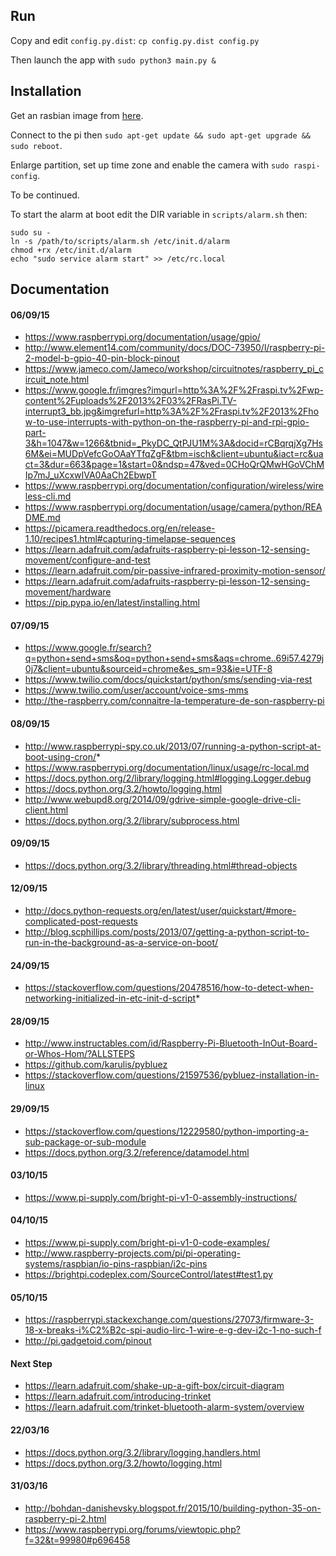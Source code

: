 ## Run

Copy and edit `config.py.dist`: `cp config.py.dist config.py`

Then launch the app with `sudo python3 main.py &`

## Installation

Get an rasbian image from [here](https://www.raspberrypi.org/downloads/raspbian/).

Connect to the pi then `sudo apt-get update && sudo apt-get upgrade && sudo reboot`.

Enlarge partition, set up time zone and enable the camera with `sudo raspi-config`.

To be continued.

To start the alarm at boot edit the DIR variable in `scripts/alarm.sh` then:

```
sudo su -
ln -s /path/to/scripts/alarm.sh /etc/init.d/alarm
chmod +rx /etc/init.d/alarm
echo "sudo service alarm start" >> /etc/rc.local
```

## Documentation

#### 06/09/15

* https://www.raspberrypi.org/documentation/usage/gpio/
* http://www.element14.com/community/docs/DOC-73950/l/raspberry-pi-2-model-b-gpio-40-pin-block-pinout
* https://www.jameco.com/Jameco/workshop/circuitnotes/raspberry_pi_circuit_note.html
* https://www.google.fr/imgres?imgurl=http%3A%2F%2Fraspi.tv%2Fwp-content%2Fuploads%2F2013%2F03%2FRasPi.TV-interrupt3_bb.jpg&imgrefurl=http%3A%2F%2Fraspi.tv%2F2013%2Fhow-to-use-interrupts-with-python-on-the-raspberry-pi-and-rpi-gpio-part-3&h=1047&w=1266&tbnid=_PkyDC_QtPJU1M%3A&docid=rCBqrqjXg7Hs6M&ei=MUDpVefcGoOAaYTfqZgF&tbm=isch&client=ubuntu&iact=rc&uact=3&dur=663&page=1&start=0&ndsp=47&ved=0CHoQrQMwHGoVChMIp7mJ_uXcxwIVA0AaCh2EbwpT
* https://www.raspberrypi.org/documentation/configuration/wireless/wireless-cli.md
* https://www.raspberrypi.org/documentation/usage/camera/python/README.md
* https://picamera.readthedocs.org/en/release-1.10/recipes1.html#capturing-timelapse-sequences
* https://learn.adafruit.com/adafruits-raspberry-pi-lesson-12-sensing-movement/configure-and-test
* https://learn.adafruit.com/pir-passive-infrared-proximity-motion-sensor/
* https://learn.adafruit.com/adafruits-raspberry-pi-lesson-12-sensing-movement/hardware
* https://pip.pypa.io/en/latest/installing.html

#### 07/09/15

* https://www.google.fr/search?q=python+send+sms&oq=python+send+sms&aqs=chrome..69i57.4279j0j7&client=ubuntu&sourceid=chrome&es_sm=93&ie=UTF-8
* https://www.twilio.com/docs/quickstart/python/sms/sending-via-rest
* https://www.twilio.com/user/account/voice-sms-mms
* http://the-raspberry.com/connaitre-la-temperature-de-son-raspberry-pi

#### 08/09/15

* http://www.raspberrypi-spy.co.uk/2013/07/running-a-python-script-at-boot-using-cron/*
* https://www.raspberrypi.org/documentation/linux/usage/rc-local.md
* https://docs.python.org/2/library/logging.html#logging.Logger.debug
* https://docs.python.org/3.2/howto/logging.html
* http://www.webupd8.org/2014/09/gdrive-simple-google-drive-cli-client.html
* https://docs.python.org/3.2/library/subprocess.html

#### 09/09/15

* https://docs.python.org/3.2/library/threading.html#thread-objects

#### 12/09/15

* http://docs.python-requests.org/en/latest/user/quickstart/#more-complicated-post-requests
* http://blog.scphillips.com/posts/2013/07/getting-a-python-script-to-run-in-the-background-as-a-service-on-boot/

#### 24/09/15

* https://stackoverflow.com/questions/20478516/how-to-detect-when-networking-initialized-in-etc-init-d-script*

#### 28/09/15

* http://www.instructables.com/id/Raspberry-Pi-Bluetooth-InOut-Board-or-Whos-Hom/?ALLSTEPS
* https://github.com/karulis/pybluez
* https://stackoverflow.com/questions/21597536/pybluez-installation-in-linux

#### 29/09/15

* https://stackoverflow.com/questions/12229580/python-importing-a-sub-package-or-sub-module
* https://docs.python.org/3.2/reference/datamodel.html

#### 03/10/15

* https://www.pi-supply.com/bright-pi-v1-0-assembly-instructions/

#### 04/10/15

* https://www.pi-supply.com/bright-pi-v1-0-code-examples/
* http://www.raspberry-projects.com/pi/pi-operating-systems/raspbian/io-pins-raspbian/i2c-pins
* https://brightpi.codeplex.com/SourceControl/latest#test1.py

#### 05/10/15

* https://raspberrypi.stackexchange.com/questions/27073/firmware-3-18-x-breaks-i%C2%B2c-spi-audio-lirc-1-wire-e-g-dev-i2c-1-no-such-f
* http://pi.gadgetoid.com/pinout

#### Next Step

* https://learn.adafruit.com/shake-up-a-gift-box/circuit-diagram
* https://learn.adafruit.com/introducing-trinket
* https://learn.adafruit.com/trinket-bluetooth-alarm-system/overview

#### 22/03/16

* https://docs.python.org/3.2/library/logging.handlers.html
* https://docs.python.org/3.2/howto/logging.html

#### 31/03/16

* http://bohdan-danishevsky.blogspot.fr/2015/10/building-python-35-on-raspberry-pi-2.html
* https://www.raspberrypi.org/forums/viewtopic.php?f=32&t=99980#p696458
